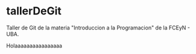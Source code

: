 # tallerDeGit

Taller de Git de la materia "Introduccion a la Programacion" de la FCEyN - UBA.

Holaaaaaaaaaaaaaaaa
